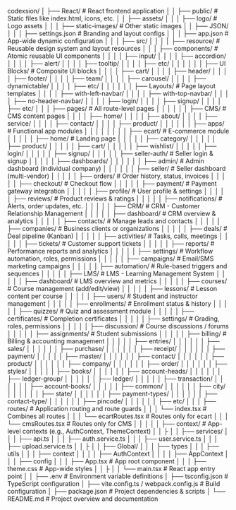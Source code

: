 codexsion/
│
├── React/ # React frontend application
│
│ ├── public/ # Static files like index.html, icons, etc.
│ │ ├── assets/
│ │ │ ├── logo/ # Logo assets
│ │ │ ├── static-images/ # Other static images
│ │ ├── JSON/
│ │ │ ├── settings.json # Branding and layout configs
│ │ │ ├── app.json # App-wide dynamic configuration
│ │
│ ├── src/
│ │
│ │ ├── resource/ # Reusable design system and layout resources
│ │ │ ├── components/ # Atomic reusable UI components
│ │ │ │ ├── input/
│ │ │ │ ├── accordion/
│ │ │ │ ├── alert/
│ │ │ │ ├── tooltip/
│ │ │ │ ├── etc/
│ │ │
│ │ │ ├── UI Blocks/ # Composite UI blocks
│ │ │ │ ├── cart/
│ │ │ │ ├── header/
│ │ │ │ ├── footer/
│ │ │ │ ├── team/
│ │ │ │ ├── carousel/
│ │ │ │ ├── dynamictable/
│ │ │ │ ├── etc/
│ │ │
│ │ │ ├── Layouts/ # Page layout templates
│ │ │ │ ├── with-left-navbar/
│ │ │ │ ├── with-top-navbar/
│ │ │ │ ├── no-header-navbar/
│ │ │ │ ├── login/
│ │ │ │ ├── signup/
│ │ │ │ ├── etc/
│
│ │ ├── pages/ # All route-level pages
│ │ │
│ │ │ ├── CMS/ # CMS content pages
│ │ │ │ ├── home/
│ │ │ │ ├── about/
│ │ │ │ ├── service/
│ │ │ │ ├── contact/
│ │ │ │ ├── product/
│ │ │
│ │ │ ├── apps/ # Functional app modules
│ │ │ │
│ │ │ │ ├── ecart/ # E-commerce module
│ │ │ │ │ ├── home/ # Landing page
│ │ │ │ │ ├── category/
│ │ │ │ │ ├── product/
│ │ │ │ │ ├── cart/
│ │ │ │ │ ├── wishlist/
│ │ │ │ │ ├── login/
│ │ │ │ │ ├── signup/
│ │ │ │ │ ├── seller-auth/ # Seller login & signup
│ │ │ │ │ ├── dashboards/
│ │ │ │ │ │ ├── admin/ # Admin dashboard (individual company)
│ │ │ │ │ │ ├── seller/ # Seller dashboard (multi-vendor)
│ │ │ │ │ ├── orders/ # Order history, status, invoices
│ │ │ │ │ ├── checkout/ # Checkout flow
│ │ │ │ │ ├── payment/ # Payment gateway integration
│ │ │ │ │ ├── profile/ # User profile & settings
│ │ │ │ │ ├── reviews/ # Product reviews & ratings
│ │ │ │ │ ├── notifications/ # Alerts, order updates, etc.
│
│ │ │ │ ├── CRM/ # CRM - Customer Relationship Management
│ │ │ │ │ ├── dashboard/ # CRM overview & analytics
│ │ │ │ │ ├── contacts/ # Manage leads and contacts
│ │ │ │ │ ├── companies/ # Business clients or organizations
│ │ │ │ │ ├── deals/ # Deal pipeline (Kanban)
│ │ │ │ │ ├── activities/ # Tasks, calls, meetings
│ │ │ │ │ ├── tickets/ # Customer support tickets
│ │ │ │ │ ├── reports/ # Performance reports and analytics
│ │ │ │ │ ├── settings/ # Workflow automation, roles, permissions
│ │ │ │ │ ├── campaigns/ # Email/SMS marketing campaigns
│ │ │ │ │ ├── automation/ # Rule-based triggers and sequences
│
│ │ │ │ ├── LMS/ # LMS - Learning Management System
│ │ │ │ │ ├── dashboard/ # LMS overview and metrics
│ │ │ │ │ ├── courses/ # Course management (add/edit/view)
│ │ │ │ │ ├── lessons/ # Lesson content per course
│ │ │ │ │ ├── users/ # Student and instructor management
│ │ │ │ │ ├── enrollments/ # Enrollment status & history
│ │ │ │ │ ├── quizzes/ # Quiz and assessment module
│ │ │ │ │ ├── certificates/ # Completion certificates
│ │ │ │ │ ├── settings/ # Grading, roles, permissions
│ │ │ │ │ ├── discussion/ # Course discussions / forums
│ │ │ │ │ ├── assignments/ # Student submissions
│
│ │ │ │ ├── billing/ # Billing & accounting management
│ │ │ │ │ ├── entries/
│ │ │ │ │ │ ├── sales/
│ │ │ │ │ │ ├── purchase/
│ │ │ │ │ │ ├── receipt/
│ │ │ │ │ │ ├── payment/
│ │ │ │ │ ├── master/
│ │ │ │ │ │ ├── contact/
│ │ │ │ │ │ ├── product/
│ │ │ │ │ │ ├── company/
│ │ │ │ │ │ ├── order/
│ │ │ │ │ │ ├── styles/
│ │ │ │ │ ├── books/
│ │ │ │ │ │ ├── account-heads/
│ │ │ │ │ │ ├── ledger-group/
│ │ │ │ │ │ ├── ledger/
│ │ │ │ │ ├── transaction/
│ │ │ │ │ │ ├── account-books/
│ │ │ │ │ ├── common/
│ │ │ │ │ │ ├── city/
│ │ │ │ │ │ ├── state/
│ │ │ │ │ │ ├── payment-types/
│ │ │ │ │ │ ├── contact-type/
│ │ │ │ │ │ ├── pincode/
│ │ │ │ │ │ ├── etc/
│
│ │ ├── routes/ # Application routing and route guards
│ │ │ └── index.tsx # Combines all routes
│ │ │ └── ecartRoutes.tsx # Routes only for ecart
│ │ │ └── cmsRoutes.tsx # Routes only for CMS
│ │ │ 
│ │ ├── context/ # App-level contexts (e.g., AuthContext, ThemeContext)
│ │ ├
│ │ ├── services/
│ │ │ ├── api.ts
│ │ │ ├── auth.service.ts
│ │ │ ├── user.service.ts
│ │ │ ├── upload.service.ts
│ │ ├
│ │ ├── Global/
│ │ │ ├── types
│ │ │ ├── utils
│ │ │ ├── context
│ │ │ │ ├── AuthContext
│ │ │ │ ├── AppContext
│ │ │ ├── config
│ │ │ ├── App.tsx # App root component
│ │ │ ├── theme.css # App-wide styles
│ │ ├
│ │ └── main.tsx # React app entry point
│
│ ├── .env # Environment variable definitions
│ ├── tsconfig.json # TypeScript configuration
│ ├── vite.config.ts / webpack.config.js # Build configuration
│ ├── package.json # Project dependencies & scripts
│ └── README.md # Project overview and documentation
